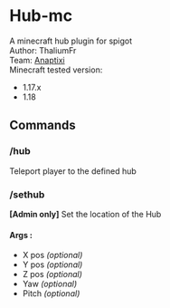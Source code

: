 # Hub-mc
A minecraft hub plugin for spigot  
Author: ThaliumFr  
Team: [Anaptixi](https://anaptixi.fr)  
Minecraft tested version:
+ 1.17.x
+ 1.18

## Commands
### /hub
Teleport player to the defined hub

### /sethub
**[Admin only]** Set the location of the Hub
#### Args :
- X pos *(optional)*
- Y pos *(optional)*
- Z pos *(optional)*
- Yaw *(optional)*
- Pitch *(optional)*
